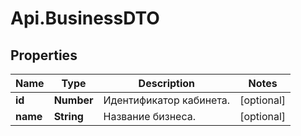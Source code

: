 # Api.BusinessDTO

## Properties

Name | Type | Description | Notes
------------ | ------------- | ------------- | -------------
**id** | **Number** | Идентификатор кабинета. | [optional] 
**name** | **String** | Название бизнеса. | [optional] 


